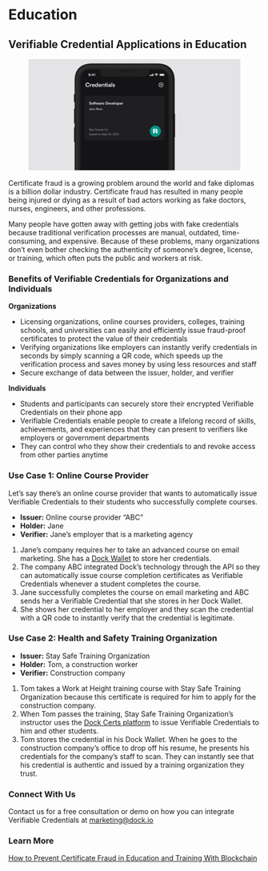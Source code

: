 # Education

## Verifiable Credential Applications in Education

<figure><img src="../../.gitbook/assets/Software developer verifiable credential.png" alt="Software Developer certificate issued as a Verifiable Credential"><figcaption></figcaption></figure>

Certificate fraud is a growing problem around the world and fake diplomas is a billion dollar industry. Certificate fraud has resulted in many people being injured or dying as a result of bad actors working as fake doctors, nurses, engineers, and other professions.

Many people have gotten away with getting jobs with fake credentials because traditional verification processes are manual, outdated, time-consuming, and expensive. Because of these problems, many organizations don’t even bother checking the authenticity of someone’s degree, license, or training, which often puts the public and workers at risk.

### Benefits of Verifiable Credentials for Organizations and Individuals

**Organizations**

* Licensing organizations, online courses providers, colleges, training schools, and universities can easily and efficiently issue fraud-proof certificates to protect the value of their credentials&#x20;
* Verifying organizations like employers can instantly verify credentials in seconds by simply scanning a QR code, which speeds up the verification process and saves money by using less resources and staff&#x20;
* Secure exchange of data between the issuer, holder, and verifier

**Individuals**

* Students and participants can securely store their encrypted Verifiable Credentials on their phone app&#x20;
* Verifiable Credentials enable people to create a lifelong record of skills, achievements, and experiences that they can present to verifiers like employers or government departments
* They can control who they show their credentials to and revoke access from other parties anytime

### Use Case 1: Online Course Provider

Let’s say there’s an online course provider that wants to automatically issue Verifiable Credentials to their students who successfully complete courses.&#x20;

* **Issuer:** Online course provider “ABC”
* **Holder:** Jane
* **Verifier:** Jane’s employer that is a marketing agency

1. Jane’s company requires her to take an advanced course on email marketing. She has a [Dock Wallet](https://www.dock.io/dock-wallet-app) to store her credentials.&#x20;
2. The company ABC integrated Dock’s technology through the API so they can automatically issue course completion certificates as Verifiable Credentials whenever a student completes the course.&#x20;
3. Jane successfully completes the course on email marketing and ABC sends her a Verifiable Credential that she stores in her Dock Wallet.&#x20;
4. She shows her credential to her employer and they scan the credential with a QR code to instantly verify that the credential is legitimate.

### Use Case 2: Health and Safety Training Organization

* **Issuer:** Stay Safe Training Organization &#x20;
* **Holder:** Tom, a construction worker
* **Verifier:** Construction company

1. Tom takes a Work at Height training course with Stay Safe Training Organization because this certificate is required for him to apply for the construction company.&#x20;
2. When Tom passes the training, Stay Safe Training Organization’s instructor uses the [Dock Certs platform](https://certs.dock.io/) to issue Verifiable Credentials to him and other students.
3. Tom stores the credential in his Dock Wallet. When he goes to the construction company’s office to drop off his resume, he presents his credentials for the company’s staff to scan. They can instantly see that his credential is authentic and issued by a training organization they trust.

### Connect With Us

Contact us for a free consultation or demo on how you can integrate Verifiable Credentials at [marketing@dock.io](mailto:marketing@dock.io)

### Learn More

[How to Prevent Certificate Fraud in Education and Training With Blockchain](https://www.dock.io/post/certificate-fraud)
